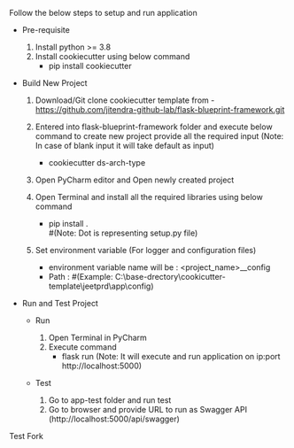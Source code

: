 Follow the below steps to setup and run application

* Pre-requisite
	1. Install python >= 3.8 
	2. Install cookiecutter using below command 
		* pip install cookiecutter
		
* Build New Project
	1. Download/Git clone cookiecutter template from - https://github.com/jitendra-github-lab/flask-blueprint-framework.git
	2. Entered into flask-blueprint-framework folder and execute below command to create new project 
	   provide all the required input (Note: In case of blank input it will take default as input)
		* cookiecutter ds-arch-type
	
	3. Open PyCharm editor and Open newly created project
	4. Open Terminal and install all the required libraries using below command 
		* pip install .  
		#(Note: Dot is representing setup.py file)
		
	5. Set environment variable (For logger and configuration files)
		* environment variable name will be : <project_name>__config
		* Path : <Full path till project config directory>
		#(Example: C:\base-drectory\cookicutter-template\jeetprd\app\config\)
	
* Run and Test Project
	* Run
		1. Open Terminal in PyCharm
		2. Execute command 
			* flask run 
			(Note: It will execute and run application on ip:port http://localhost:5000)
		
	* Test
		1. Go to app-test folder and run test
		2. Go to browser and provide URL to run as Swagger API (http://localhost:5000/api/swagger)
	


Test Fork

